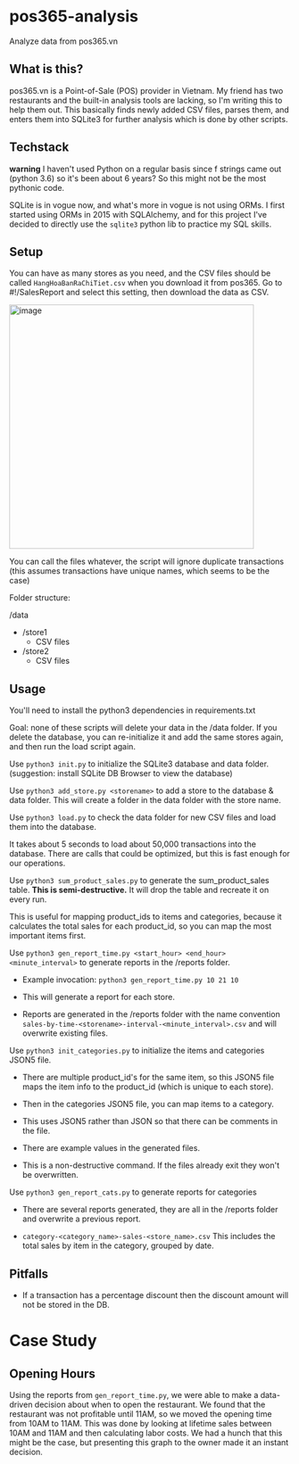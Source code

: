 # pos365-analysis

Analyze data from pos365.vn

## What is this?

pos365.vn is a Point-of-Sale (POS) provider in Vietnam. My friend has two restaurants and the built-in analysis tools
are lacking, so I'm writing this to help them out. This basically finds newly added CSV files, parses them, and enters
them into SQLite3 for further analysis which is done by other scripts.

## Techstack

**warning** I haven't used Python on a regular basis since f strings came out (python 3.6) so it's been about 6 years?
So this might not be the most pythonic code.

SQLite is in vogue now, and what's more in vogue is not using ORMs. I first started
using ORMs in 2015 with SQLAlchemy, and for this project I've decided to directly
use the `sqlite3` python lib to practice my SQL skills.

## Setup

You can have as many stores as you need, and the CSV files should be called `HangHoaBanRaChiTiet.csv` when you download it from pos365. Go to #!/SalesReport and select this setting, then download the data as CSV.

<img width="438" alt="image" src="https://github.com/JCharante/pos365-analysis/assets/13973198/41ba297d-417d-4b41-9426-619e1ee178e8">

You can call the files whatever, the script will ignore duplicate transactions (this assumes transactions have unique names, which seems to be the case)

Folder structure:

/data
  - /store1
    - CSV files
  - /store2
    - CSV files

## Usage

You'll need to install the python3 dependencies in requirements.txt

Goal: none of these scripts will delete your data in the /data folder. If you delete the database, 
you can re-initialize it and add the same stores again, and then run the load script again.

Use `python3 init.py` to initialize the SQLite3 database and data folder. (suggestion: install SQLite DB Browser to view the database)

Use `python3 add_store.py <storename>` to add a store to the database & data folder. This will create a folder in the data folder with the store name.

Use `python3 load.py` to check the data folder for new CSV files and load them into the database.

It takes about 5 seconds to load about 50,000 transactions into the database. There are
calls that could be optimized, but this is fast enough for our operations.

Use `python3 sum_product_sales.py` to generate the sum_product_sales table.
**This is semi-destructive.** It will drop the table and recreate it on every run.

This is useful for mapping product_ids to items and categories, because it calculates
the total sales for each product_id, so you can map the most important items first.

Use `python3 gen_report_time.py <start_hour> <end_hour> <minute_interval>` to generate reports in the /reports folder.

- Example invocation: `python3 gen_report_time.py 10 21 10`

- This will generate a report for each store.

- Reports are generated in the /reports folder with the name convention `sales-by-time-<storename>-interval-<minute_interval>.csv` and will overwrite existing files.

Use `python3 init_categories.py` to initialize the items and categories JSON5 file.

- There are multiple product_id's for the same item, so this JSON5 file
maps the item info to the product_id (which is unique to each store).

- Then in the categories JSON5 file, you can map items to a category.

- This uses JSON5 rather than JSON so that there can be comments in the file.

- There are example values in the generated files.

- This is a non-destructive command. If the files already exit they won't be overwritten. 

Use `python3 gen_report_cats.py` to generate reports for categories

- There are several reports generated, they are all in the /reports folder and overwrite a previous report.

- `category-<category_name>-sales-<store_name>.csv` This includes the total sales by item in the category, grouped by date.

## Pitfalls

- If a transaction has a percentage discount then the discount amount will not be stored in the DB.

# Case Study

## Opening Hours

Using the reports from `gen_report_time.py`, we were able to make a data-driven decision about
when to open the restaurant. We found that the restaurant was not profitable until 11AM, so
we moved the opening time from 10AM to 11AM. This was done by looking at lifetime sales between
10AM and 11AM and then calculating labor costs. We had a hunch that this might be the case,
but presenting this graph to the owner made it an instant decision.
